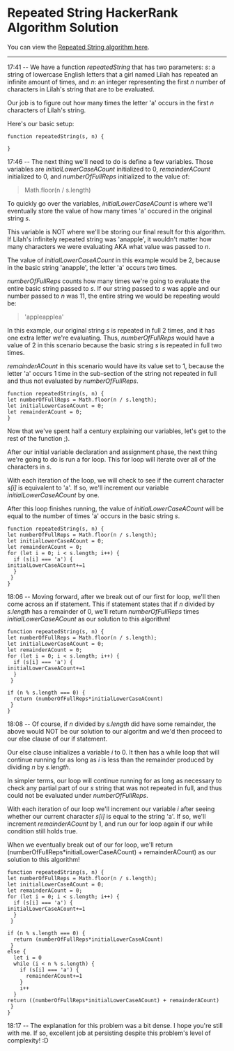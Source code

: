 # Repeated String HackerRank Algorithm Solution

You can view the [Repeated String algorithm here](https://www.hackerrank.com/challenges/repeated-string/problem).
___

17:41 -- We have a function *repeatedString* that has two parameters: *s*: a string of lowercase English letters that a girl named Lilah has repeated an infinite amount of times, and *n*: an integer representing the first *n* number of characters in Lilah's string that are to be evaluated.

Our job is to figure out how many times the letter 'a' occurs in the first *n* characters of Lilah's string.

Here's our basic setup:
```
function repeatedString(s, n) {

}
```
17:46 -- The next thing we'll need to do is define a few variables. Those variables are *initialLowerCaseACount* initialized to 0, *remainderACount* initialized to 0, and *numberOfFullReps* initialized to the value of:
> Math.floor(n / s.length) 

To quickly go over the variables, *initialLowerCaseACount* is where we'll eventually store the value of how many times 'a' occured in the original string *s*.

This variable is NOT where we'll be storing our final result for this algorithm. If Lilah's infinitely repeated string was 'anapple', it wouldn't matter how many characters we were evaluating AKA what value was passed to *n*.

The value of *initialLowerCaseACount* in this example would be 2, because in the basic string 'anapple', the letter 'a' occurs two times.

*numberOfFullReps* counts how many times we're going to evaluate the entire basic string passed to *s*. If our string passed to *s* was apple and our number passed to *n* was 11, the entire string we would be repeating would be:
>'appleapplea'

In this example, our original string *s* is repeated in full 2 times, and it has one extra letter we're evaluating. Thus, *numberOfFullReps* would have a value of 2 in this scenario because the basic string *s* is repeated in full two times.

*remainderACount* in this scenario would have its value set to 1, because the letter 'a' occurs 1 time in the sub-section of the string not repeated in full and thus not evaluated by *numberOfFullReps*.
```
function repeatedString(s, n) {
let numberOfFullReps = Math.floor(n / s.length);
let initialLowerCaseACount = 0;
let remainderACount = 0;
}
```
Now that we've spent half a century explaining our variables, let's get to the rest of the function ;).

After our initial variable declaration and assignment phase, the next thing we're going to do is run a for loop. This for loop will iterate over all of the characters in *s*.

With each iteration of the loop, we will check to see if the current character *s[i]* is equivalent to 'a'. If so, we'll increment our variable *initialLowerCaseACount* by one.

After this loop finishes running, the value of *initialLowerCaseACount* will be equal to the number of times 'a' occurs in the basic string *s*.
```
function repeatedString(s, n) {
let numberOfFullReps = Math.floor(n / s.length);
let initialLowerCaseACount = 0;
let remainderACount = 0;
for (let i = 0; i < s.length; i++) {
  if (s[i] === 'a') {
initialLowerCaseACount+=1
  }
 }
} 
```
18:06 -- Moving forward, after we break out of our first for loop, we'll then come across an if statement. This if statement states that if *n* divided by *s.length* has a remainder of 0, we'll return *numberOfFullReps* times *initialLowerCaseACount* as our solution to this algorithm!
```
function repeatedString(s, n) {
let numberOfFullReps = Math.floor(n / s.length);
let initialLowerCaseACount = 0;
let remainderACount = 0;
for (let i = 0; i < s.length; i++) {
  if (s[i] === 'a') {
initialLowerCaseACount+=1
  }
 }

if (n % s.length === 0) {
  return (numberOfFullReps*initialLowerCaseACount)
 }
}
```
18:08 -- Of course, if *n* divided by *s.length* did have some remainder, the above would NOT be our solution to our algoritm and we'd then proceed to our else clause of our if statement.

Our else clause initializes a variable *i* to 0. It then has a while loop that will continue running for as long as *i* is less than the remainder produced by dividing *n* by *s.length*.

In simpler terms, our loop will continue running for as long as necessary to check any partial part of our *s* string that was not repeated in full, and thus could not be evaluated under *numberOfFullReps*.

With each iteration of our loop we'll increment our variable *i* after seeing whether our current character *s[i]* is equal to the string 'a'. If so, we'll increment *remainderACount* by 1, and run our for loop again if our while condition still holds true.

When we eventually break out of our for loop, we'll return (numberOfFullReps*initialLowerCaseACount) + remainderACount) as our solution to this algorithm!
```
function repeatedString(s, n) {
let numberOfFullReps = Math.floor(n / s.length);
let initialLowerCaseACount = 0;
let remainderACount = 0;
for (let i = 0; i < s.length; i++) {
  if (s[i] === 'a') {
initialLowerCaseACount+=1
  }
 }

if (n % s.length === 0) {
  return (numberOfFullReps*initialLowerCaseACount)
 }
else {
  let i = 0
  while (i < n % s.length) {
    if (s[i] === 'a') {
      remainderACount+=1
    }
    i++
  }
return ((numberOfFullReps*initialLowerCaseACount) + remainderACount)
 }
}
```
18:17 -- The explanation for this problem was a bit dense. I hope you're still with me. If so, excellent job at persisting despite this problem's level of complexity! :D